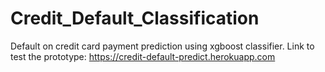 # Credit_Default_Classification
Default on credit card payment prediction using xgboost classifier.
Link to test the prototype:
https://credit-default-predict.herokuapp.com
